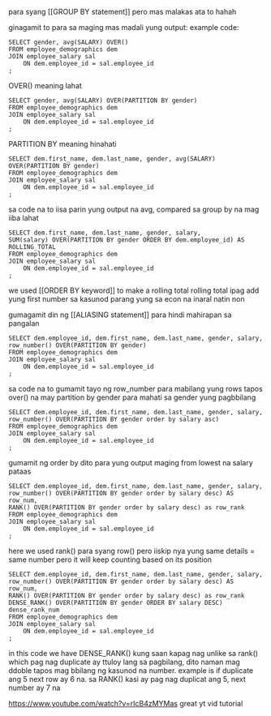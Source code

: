 para syang [[GROUP BY statement]] pero mas malakas ata to hahah

ginagamit to para sa maging mas madali yung output: example code:
```
SELECT gender, avg(SALARY) OVER()
FROM employee_demographics dem
JOIN employee_salary sal
	ON dem.employee_id = sal.employee_id
;

```

OVER() meaning lahat
```
SELECT gender, avg(SALARY) OVER(PARTITION BY gender)
FROM employee_demographics dem
JOIN employee_salary sal
	ON dem.employee_id = sal.employee_id
;
```

PARTITION BY meaning hinahati

```
SELECT dem.first_name, dem.last_name, gender, avg(SALARY) OVER(PARTITION BY gender)
FROM employee_demographics dem
JOIN employee_salary sal
	ON dem.employee_id = sal.employee_id
;

```
sa code na to iisa parin yung output na avg, compared sa group by na mag iiba lahat

```
SELECT dem.first_name, dem.last_name, gender, salary,
SUM(salary) OVER(PARTITION BY gender ORDER BY dem.employee_id) AS ROLLING_TOTAL
FROM employee_demographics dem
JOIN employee_salary sal
	ON dem.employee_id = sal.employee_id
;

```

we used [[ORDER BY keyword]] to make a rolling total
rolling total ipag add yung first number sa kasunod parang yung sa econ na inaral natin non

gumagamit din ng [[ALIASING statement]] para hindi mahirapan sa pangalan

```
SELECT dem.employee_id, dem.first_name, dem.last_name, gender, salary,
row_number() OVER(PARTITION BY gender)
FROM employee_demographics dem
JOIN employee_salary sal
	ON dem.employee_id = sal.employee_id
;

```

sa code na to gumamit tayo ng row_number para mabilang yung rows tapos over() na may partition by gender para mahati sa gender yung pagbbilang

```
SELECT dem.employee_id, dem.first_name, dem.last_name, gender, salary,
row_number() OVER(PARTITION BY gender order by salary asc)
FROM employee_demographics dem
JOIN employee_salary sal
	ON dem.employee_id = sal.employee_id
;

```
gumamit ng order by dito para yung output maging from lowest na salary pataas

```
SELECT dem.employee_id, dem.first_name, dem.last_name, gender, salary,
row_number() OVER(PARTITION BY gender order by salary desc) AS row_num,
RANK() OVER(PARTITION BY gender order by salary desc) as row_rank
FROM employee_demographics dem
JOIN employee_salary sal
	ON dem.employee_id = sal.employee_id
;

```

here we used rank() para syang row() pero iiskip nya yung same details = same number pero it will keep counting based on its position

```
SELECT dem.employee_id, dem.first_name, dem.last_name, gender, salary,
row_number() OVER(PARTITION BY gender order by salary desc) AS row_num,
RANK() OVER(PARTITION BY gender order by salary desc) as row_rank
DENSE_RANK() OVER(PARTITION BY gender ORDER BY salary DESC) dense_rank_num
FROM employee_demographics dem
JOIN employee_salary sal
	ON dem.employee_id = sal.employee_id
;

```

in this code we have DENSE_RANK() kung saan kapag nag unlike sa rank() which pag nag duplicate ay ttuloy lang sa pagbilang, dito naman mag ddoble tapos mag bbilang ng kasunod na number. example is if duplicate ang 5 next row ay 6 na. sa RANK() kasi ay pag nag duplicat ang 5, next number ay 7 na

https://www.youtube.com/watch?v=rIcB4zMYMas
great yt vid tutorial

